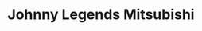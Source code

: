 ---
title: "Johnny Legends Mitsubishi"
url: /las-vegas/johnny-legends-mitsubishi/
shop: Autohaus
---